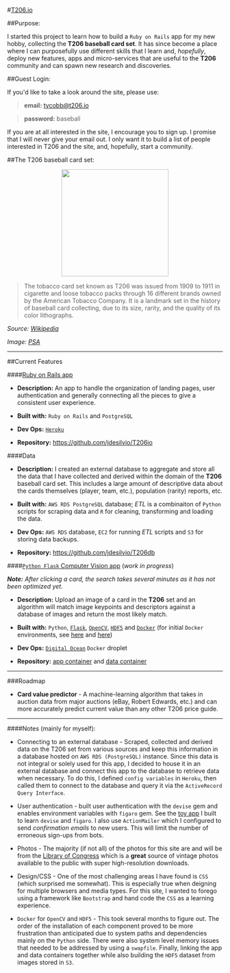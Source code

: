 #[T206.io](http://www.t206.io/)

##Purpose:

I started this project to learn how to build a `Ruby on Rails` app for my new hobby, collecting the **T206 baseball card set**. It has since become a place where I can purposefully use different skills that I learn and, _hopefully_, deploy new features, apps and micro-services that are useful to the **T206** community and can spawn new research and discoveries.

##Guest Login:

If you'd like to take a look around the site, please use:

> **email:** tycobb@t206.io

> **password:** baseball

If you are at all interested in the site, I encourage you to sign up. I promise that I will never give your email out. I only want it to build a list of people interested in T206 and the site, and, hopefully, start a community.

##The T206 baseball card set:

<p align="center">
    <img src="http://caimages.collectors.com/psacertimages/38768_599x996.jpg" width="250">
</p>

> The tobacco card set known as T206 was issued from 1909 to 1911 in cigarette and loose tobacco packs through 16 different brands owned by the American Tobacco Company. It is a landmark set in the history of baseball card collecting, due to its size, rarity, and the quality of its color lithographs.

_Source: [Wikipedia](https://en.wikipedia.org/wiki/T206)_

_Image:  [PSA](http://www.psacard.com/cardfacts/baseball-cards/1909-1911-t206-white-border/honus-wagner/18155)_

---

##Current Features

####[Ruby on Rails app](http://www.t206.io/)

* **Description:** An app to handle the organization of landing pages, user authentication and generally connecting all the pieces to give a consistent user experience.

* **Built with:** `Ruby on Rails` and `PostgreSQL`

* **Dev Ops:** [`Heroku`](https://www.heroku.com/)

* **Repository:** https://github.com/jdesilvio/T206io

####Data

* **Description:** I created an external database to aggregate and store all the data that I have collected and derived within the domain of the **T206** baseball card set. This includes a large amount of descriptive data about the cards themselves (player, team, etc.), population (rarity) reports, etc. 

* **Built with:** `AWS RDS PostgreSQL` database; _ETL_ is a combinaiton of `Python` scripts for scraping data and `R` for cleaning, transforming and loading the data.

* **Dev Ops:** `AWS RDS` database, `EC2` for running _ETL_ scripts and `S3` for storing data backups.

* **Repository:** https://github.com/jdesilvio/T206db

####[`Python Flask` Computer Vision app](http://cv.t206.io) (_work in progress_)

_**Note:** After clicking a card, the search takes several minutes as it has not been optimized yet._

* **Description:** Upload an image of a card in the **T206** set  and an algorithm will match image keypoints and descriptors against a database of images and return the most likely match.

* **Built with:** `Python`, [`Flask`](http://flask.pocoo.org/), [`OpenCV`](http://opencv.org/), [`HDF5`](https://www.hdfgroup.org/HDF5/) and [`Docker`](https://www.docker.com/) (for initial `Docker` environments, see [here](https://github.com/jdesilvio/opencv-flask-docker) and [here](https://github.com/jdesilvio/py-opencv-hdf5-docker))

* **Dev Ops:** [`Digital Ocean`](https://www.digitalocean.com/) `Docker` droplet

* **Repository:** [app container](https://github.com/jdesilvio/T206-computer-vision) and [data container](https://github.com/jdesilvio/T206-computer-vision-data)

---

###Roadmap

* **Card value predictor** - A machine-learning algorithm that takes in auction data from major auctions (eBay, Robert Edwards, etc.) and can more accurately predict current value than any other T206 price guide.

---

####Notes (mainly for myself):

* Connecting to an external database - Scraped, collected and derived data on the T206 set from various sources and keep this information in a database hosted on `AWS RDS (PostgreSQL)` instance. Since this data is not integral or solely used for this app, I decided to house it in an external database and connect this app to the database to retrieve data when necessary. To do this, I defined `config variables` in `Heroku`, then called them to connect to the database and query it via the `ActiveRecord Query Interface`.

* User authentication - built user authentication with the `devise` gem and enables environment variables with `figaro` gem. See the [toy app](https://github.com/jdesilvio/userapp) I built to learn `devise` and `figaro`. I also use `ActionMailer` which I configured to send _confirmation emails_ to new users. This will limit the number of erroneous sign-ups from bots.

* Photos - The majority (if not all) of the photos for this site are and will be from the [Library of Congress](http://www.loc.gov/photos) which is a **great** source of vintage photos available to the public with super high-resolution downloads.

* Design/CSS - One of the most challenging areas I have found is `CSS` (which surprised me somewhat). This is especially true when deigning for multiple browsers and media types. For this site, I wanted to forego using a framework like `Bootstrap` and hand code the `CSS` as a learning experience.

* `Docker` for `OpenCV` and `HDF5` - This took several months to figure out. The order of the installation of each component proved to be more frustration than anticipated due to system paths and dependencies mainly on the `Python` side. There were also system level memory issues that needed to be addressed by using a `swapfile`. Finally, linking the app and data containers together while also building the `HDF5` dataset from images stored in `S3`.
